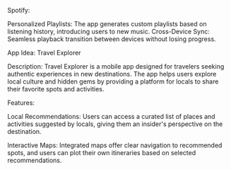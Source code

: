 Spotify:

Personalized Playlists: The app generates custom playlists based on listening history, introducing users to new music.
Cross-Device Sync: Seamless playback transition between devices without losing progress.

App Idea: Travel Explorer

Description: Travel Explorer is a mobile app designed for travelers seeking authentic experiences in new destinations. The app helps users explore local culture and hidden gems by providing a platform for locals to share their favorite spots and activities. 

Features:

Local Recommendations: Users can access a curated list of places and activities suggested by locals, giving them an insider's perspective on the destination.

Interactive Maps: Integrated maps offer clear navigation to recommended spots, and users can plot their own itineraries based on selected recommendations.

